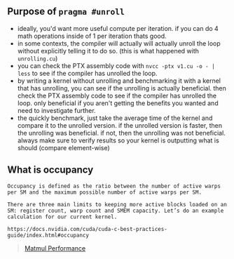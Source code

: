 



## Purpose of `pragma #unroll`
- ideally, you'd want more useful compute per iteration. if you can do 4 math operations inside of 1 per iteration thats good.
- in some contexts, the compiler will actually will actually unroll the loop without explicitly telling it to do so. (this is what happened with `unrolling.cu`)
- you can check the PTX assembly code with `nvcc -ptx v1.cu -o - | less` to see if the compiler has unrolled the loop.
- by writing a kernel without unrolling and benchmarking it with a kernel that has unrolling, you can see if the unrolling 
  is actually beneficial. then check the PTX assembly code to see if the compiler has unrolled the loop. only beneficial if you aren't getting the benefits you wanted and need to investigate further.
- the quickly benchmark, just take the average time of the kernel and compare it to the unrolled version. if the unrolled version is faster, then the unrolling was beneficial. if not, then the unrolling was not beneficial. always make sure to verify results so your kernel is outputting what is should (compare element-wise)


## What is occupancy
    
    Occupancy is defined as the ratio between the number of active warps per SM and the maximum possible number of active warps per SM.
    
    There are three main limits to keeping more active blocks loaded on an SM: register count, warp count and SMEM capacity. Let’s do an example calculation for our current kernel.
    
    https://docs.nvidia.com/cuda/cuda-c-best-practices-guide/index.html#occupancy

> [Matmul Performance](https://docs.nvidia.com/deeplearning/performance/dl-performance-matrix-multiplication/index.html)